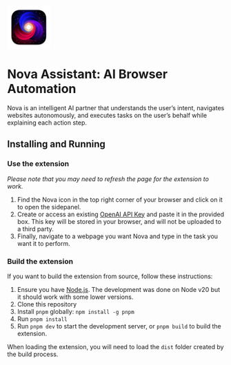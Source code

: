 <img src="public/icon-128.png" alt="Nova assistant logo" width="100"/>

# Nova Assistant: AI Browser Automation

Nova is an intelligent AI partner that understands the user’s intent, navigates websites autonomously, and executes tasks on the user’s behalf while explaining each action step.

## Installing and Running

### Use the extension

*Please note that you may need to refresh the page for the extension to work.*

1. Find the Nova icon in the top right corner of your browser and click on it to open the sidepanel.
2. Create or access an existing [OpenAI API Key](https://platform.openai.com/account/api-keys) and paste it in the provided box. This key will be stored in your browser, and will not be uploaded to a third party.
3. Finally, navigate to a webpage you want Nova and type in the task you want it to perform.

### Build the extension

If you want to build the extension from source, follow these instructions:

1. Ensure you have [Node.js](https://nodejs.org/). The development was done on Node v20 but it should work with some lower versions.
2. Clone this repository
3. Install `pnpm` globally: `npm install -g pnpm`
4. Run `pnpm install`
5. Run `pnpm dev` to start the development server, or `pnpm build` to build the extension.

When loading the extension, you will need to load the `dist` folder created by the build process.
